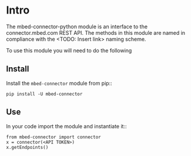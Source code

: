 Intro
=====

The mbed-connector-python module is an interface to the connector.mbed.com REST API.
The methods in this module are named in compliance with the <TODO: Insert link> naming scheme.

To use this module you will need to do the following

Install
-------
Install the `mbed-connector` module from pip::

    pip install -U mbed-connector
    
Use
---
In your code import the module and instantiate it::

    from mbed-connector import connector
    x = connector(<API TOKEN>)
    x.getEndpoints()
    